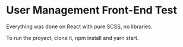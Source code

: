 # User Management Front-End Test

Everything was done on React with pure SCSS, no libraries. 

To run the proyect, clone it, npm install and yarn start. 